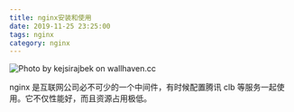 ```yaml
---
title: nginx安装和使用
date: 2019-11-25 23:25:00
tags: nginx
category: nginx
---
```


![Photo by kejsirajbek on wallhaven.cc](/alipay-wechatpay-qr.png)

nginx 是互联网公司必不可少的一个中间件，有时候配置腾讯 clb 等服务一起使用。它不仅性能好，而且资源占用极低。

<!--more-->